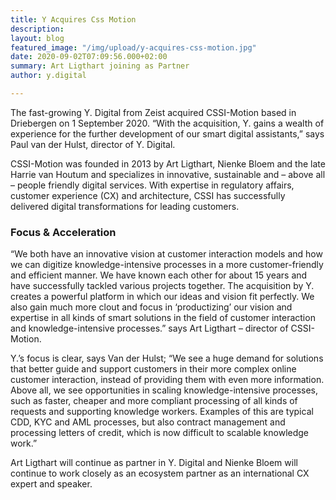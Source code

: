 ```yaml
---
title: Y Acquires Css Motion
description: 
layout: blog
featured_image: "/img/upload/y-acquires-css-motion.jpg"
date: 2020-09-02T07:09:56.000+02:00
summary: Art Ligthart joining as Partner
author: y.digital

---
```

The fast-growing Y. Digital from Zeist acquired CSSI-Motion based in Driebergen on 1 September 2020. “With the acquisition, Y. gains a wealth of experience for the further development of our smart digital assistants,” says Paul van der Hulst, director of Y. Digital.

CSSI-Motion was founded in 2013 by Art Ligthart, Nienke Bloem and the late Harrie van Houtum and specializes in innovative, sustainable and – above all – people friendly digital services. With expertise in regulatory affairs, customer experience (CX) and architecture, CSSI has successfully delivered digital transformations for leading customers.

### Focus & Acceleration

“We both have an innovative vision at customer interaction models and how we can digitize knowledge-intensive processes in a more customer-friendly and efficient manner. We have known each other for about 15 years and have successfully tackled various projects together. The acquisition by Y. creates a powerful platform in which our ideas and vision fit perfectly. We also gain much more clout and focus in ‘productizing’ our vision and expertise in all kinds of smart solutions in the field of customer interaction and knowledge-intensive processes.” says Art Ligthart – director of CSSI-Motion.

Y.’s focus is clear, says Van der Hulst; “We see a huge demand for solutions that better guide and support customers in their more complex online customer interaction, instead of providing them with even more information. Above all, we see opportunities in scaling knowledge-intensive processes, such as faster, cheaper and more compliant processing of all kinds of requests and supporting knowledge workers. Examples of this are typical CDD, KYC and AML processes, but also contract management and processing letters of credit, which is now difficult to scalable knowledge work.”

Art Ligthart will continue as partner in Y. Digital and Nienke Bloem will continue to work closely as an ecosystem partner as an international CX expert and speaker.